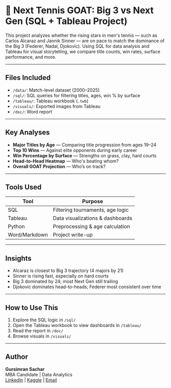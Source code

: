 # 🎾 Next Tennis GOAT: Big 3 vs Next Gen (SQL + Tableau Project)

This project analyzes whether the rising stars in men's tennis — such as Carlos Alcaraz and Jannik Sinner — are on pace to match the dominance of the Big 3 (Federer, Nadal, Djokovic). Using SQL for data analysis and Tableau for visual storytelling, we compare title counts, win rates, surface performance, and more.

---

## Files Included

- `/data/`: Match-level dataset (2000–2025)
- `/sql/`: SQL queries for filtering titles, ages, win % by surface
- `/tableau/`: Tableau workbook (`.twb`)
- `/visuals/`: Exported images from Tableau
- `/doc/`: Word report 

---

## Key Analyses

- **Major Titles by Age** — Comparing title progression from ages 19–24
- **Top 10 Wins** — Against elite opponents during early career
- **Win Percentage by Surface** — Strengths on grass, clay, hard courts
- **Head-to-Head Heatmap** — Who's beating whom?
- **Overall GOAT Projection** — Who’s on track?

---

## Tools Used

| Tool       | Purpose                        |
|------------|--------------------------------|
| SQL        | Filtering tournaments, age logic |
| Tableau    | Data visualizations & dashboards |
| Python     | Preprocessing & age calculation |
| Word/Markdown | Project write-up              |

---

## Insights

- Alcaraz is closest to Big 3 trajectory (4 majors by 21)
- Sinner is rising fast, especially on hard courts
- Big 3 dominated by 24; most Next Gen still trailing
- Djokovic dominates head-to-heads; Federer most consistent over time

---

## How to Use This

1. Explore the SQL logic in `/sql/`
2. Open the Tableau workbook to view dashboards in  `/tableau/`
3. Read the report in `/doc/`
4. Browse visuals in `/visuals/`

---

## Author

**Gursimran Sachar**  
MBA Candidate | Data Analytics  
[LinkedIn](https://www.linkedin.com/in/gs098/) | [Kaggle](https://www.kaggle.com/gursimransachar) | [Email](mailto:gursimransachar098@gmail.com)
